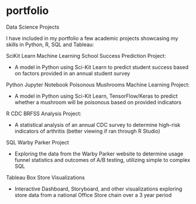 # portfolio
Data Science Projects

I have included in my portfolio a few academic projects showcasing my skills in Python, R, SQL and Tableau:

SciKit Learn Machine Learning School Success Prediction Project:
-   A model in Python using Sci-Kit Learn to predict student success based on factors provided in an annual student survey

Python Jupyter Notebook Poisonous Mushrooms Machine Learning Project:
-   A model in Python using Sci-Kit Learn, TensorFlow/Keras to predict whether a mushroom will be poisonous based on provided indicators

R CDC BRFSS Analysis Project:
-   A statistical analysis of an annual CDC survey to determine high-risk indicators of arthritis (better viewing if ran through R Studio)

SQL Warby Parker Project
-   Exploring the data from the Warby Parker website to determine usage funnel statistics and outcomes of A/B testing, utilizing simple to complex SQL

Tableau Box Store Visualizations
-   Interactive Dashboard, Storyboard, and other visualizations exploring store data from a national Office Store chain over a 3 year period
